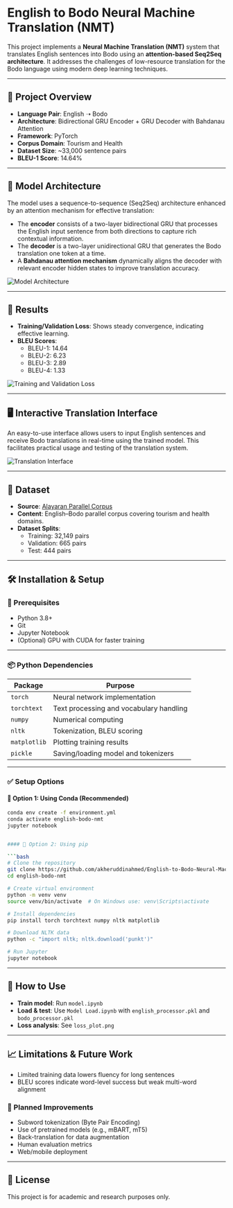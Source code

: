 # English to Bodo Neural Machine Translation (NMT)

This project implements a **Neural Machine Translation (NMT)** system that translates English sentences into Bodo using an **attention-based Seq2Seq architecture**. It addresses the challenges of low-resource translation for the Bodo language using modern deep learning techniques.

---

## 📌 Project Overview

- **Language Pair**: English ➝ Bodo  
- **Architecture**: Bidirectional GRU Encoder + GRU Decoder with Bahdanau Attention  
- **Framework**: PyTorch  
- **Corpus Domain**: Tourism and Health  
- **Dataset Size**: ~33,000 sentence pairs  
- **BLEU-1 Score**: 14.64%

---

## 🧠 Model Architecture

The model uses a sequence-to-sequence (Seq2Seq) architecture enhanced by an attention mechanism for effective translation:

- The **encoder** consists of a two-layer bidirectional GRU that processes the English input sentence from both directions to capture rich contextual information.
- The **decoder** is a two-layer unidirectional GRU that generates the Bodo translation one token at a time.
- A **Bahdanau attention mechanism** dynamically aligns the decoder with relevant encoder hidden states to improve translation accuracy.

![Model Architecture](Image/model_architecture.png)

---

## 🧪 Results

- **Training/Validation Loss**: Shows steady convergence, indicating effective learning.
- **BLEU Scores**:
  - BLEU-1: 14.64
  - BLEU-2: 6.23
  - BLEU-3: 2.89
  - BLEU-4: 1.33

![Training and Validation Loss](Image/loss_plot.png)

---

## 🖥️ Interactive Translation Interface

An easy-to-use interface allows users to input English sentences and receive Bodo translations in real-time using the trained model. This facilitates practical usage and testing of the translation system.

![Translation Interface](Image/translation_interface.png)

---

## 📁 Dataset

- **Source**: [Alayaran Parallel Corpus](https://get.alayaran.com/parallel-data/)
- **Content**: English–Bodo parallel corpus covering tourism and health domains.
- **Dataset Splits**:
  - Training: 32,149 pairs
  - Validation: 665 pairs
  - Test: 444 pairs

---

## 🛠 Installation & Setup

### 🔧 Prerequisites

- Python 3.8+
- Git
- Jupyter Notebook
- (Optional) GPU with CUDA for faster training

---

### 📦 Python Dependencies

| Package       | Purpose                                |
|---------------|----------------------------------------|
| `torch`       | Neural network implementation           |
| `torchtext`   | Text processing and vocabulary handling |
| `numpy`       | Numerical computing                     |
| `nltk`        | Tokenization, BLEU scoring              |
| `matplotlib`  | Plotting training results               |
| `pickle`      | Saving/loading model and tokenizers     |

---

### ✅ Setup Options

#### 🧪 Option 1: Using Conda (Recommended)

```bash
conda env create -f environment.yml
conda activate english-bodo-nmt
jupyter notebook


#### 🧪 Option 2: Using pip

```bash
# Clone the repository
git clone https://github.com/akheruddinahmed/English-to-Bodo-Neural-Machine-Translatio.git
cd english-bodo-nmt

# Create virtual environment
python -m venv venv
source venv/bin/activate  # On Windows use: venv\Scripts\activate

# Install dependencies
pip install torch torchtext numpy nltk matplotlib

# Download NLTK data
python -c "import nltk; nltk.download('punkt')"

# Run Jupyter
jupyter notebook
```

---

## 🚀 How to Use

- **Train model**: Run `model.ipynb`
- **Load & test**: Use `Model Load.ipynb` with `english_processor.pkl` and `bodo_processor.pkl`
- **Loss analysis**: See `loss_plot.png`

---

## 📈 Limitations & Future Work

- Limited training data lowers fluency for long sentences
- BLEU scores indicate word-level success but weak multi-word alignment

### 🔮 Planned Improvements

- Subword tokenization (Byte Pair Encoding)
- Use of pretrained models (e.g., mBART, mT5)
- Back-translation for data augmentation
- Human evaluation metrics
- Web/mobile deployment

---


## 📄 License

This project is for academic and research purposes only.
